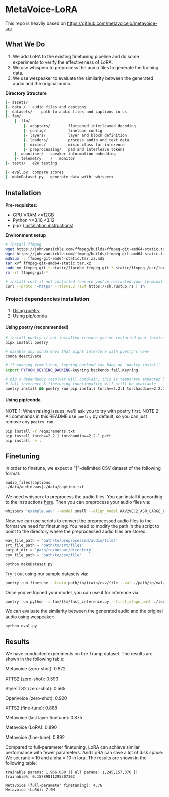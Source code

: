 # MetaVoice-LoRA

This repo is heavily based on https://github.com/metavoiceio/metavoice-src
## What We Do
1. We add LoRA to the existing finetuning pipeline and do some experiments to verify the effectiveness of LoRA.
2. We use whisperx to preprocess the audio files to generate the training data.
3. We use wespeaker to evaluate the similarity between the generated audio and the original audio.

**Directory Structure**
```bash
|- assets/
|- data	/	audio files and captions
|- datasets/	path to audio files and captions in cs
|- fam/
	|- llm/
		|- adapters/		flattened interleaved decoding
		|- config/			finetune config
		|- layers/			layer and block definition
		|- loaders/			process audio and text data
		|- mixins/			mixin class for inference
		|- preprocessing/	pad and interleave tokens
	|- quantiser/	speaker information embedding
	|- telemetry	/	monitor
|- tests/	e2e testing

|- eval.py	compare scores
|- makeDataset.py	generate data with  whisperx
```

## Installation

**Pre-requisites:**
- GPU VRAM >=12GB
- Python >=3.10,<3.12
- pipx ([installation instructions](https://pipx.pypa.io/stable/installation/))

**Environment setup**
```bash
# install ffmpeg
wget https://johnvansickle.com/ffmpeg/builds/ffmpeg-git-amd64-static.tar.xz
wget https://johnvansickle.com/ffmpeg/builds/ffmpeg-git-amd64-static.tar.xz.md5
md5sum -c ffmpeg-git-amd64-static.tar.xz.md5
tar xvf ffmpeg-git-amd64-static.tar.xz
sudo mv ffmpeg-git-*-static/ffprobe ffmpeg-git-*-static/ffmpeg /usr/local/bin/
rm -rf ffmpeg-git-*

# install rust if not installed (ensure you've restarted your terminal after installation)
curl --proto '=https' --tlsv1.2 -sSf https://sh.rustup.rs | sh
```

### Project dependencies installation
1. [Using poetry](#using-poetry-recommended)
2. [Using pip/conda](#using-pipconda)

#### Using poetry (recommended)
```bash
# install poetry if not installed (ensure you've restarted your terminal after installation)
pipx install poetry

# disable any conda envs that might interfere with poetry's venv
conda deactivate

# if running from Linux, keyring backend can hang on `poetry install`. This prevents that.
export PYTHON_KEYRING_BACKEND=keyring.backends.fail.Keyring

# pip's dependency resolver will complain, this is temporary expected behaviour
# full inference & finetuning functionality will still be available
poetry install && poetry run pip install torch==2.2.1 torchaudio==2.2.1 peft
```

#### Using pip/conda
NOTE 1: When raising issues, we'll ask you to try with poetry first.
NOTE 2: All commands in this README use `poetry` by default, so you can just remove any `poetry run`.

```bash
pip install -r requirements.txt
pip install torch==2.2.1 torchaudio==2.2.1 peft
pip install -e .
```

## Finetuning

In order to finetune, we expect a "|"-delimited CSV dataset of the following format:

```csv
audio_files|captions
./data/audio.wav|./data/caption.txt
```

We need whisperx to preprocess the audio files. You can install it according to the instructions [here](https://github.com/m-bain/whisperX).
Then you can preprocess your audio files via:
```bash
whisperx "example.wav" --model small --align_model WAV2VEC2_ASR_LARGE_LV60K_960H --batch_size 4
```
Now, we can use scripts to convert the preprocessed audio files to the format we need for finetuning:
You need to modify the path in the script to point to the directory where the preprocessed audio files are stored.
```python
wav_file_path = 'path/to/preprocessed/audio/files'
srt_file_path = 'path/to/srt/files'
output_dir = 'path/to/output/directory'
csv_file_path = 'path/to/csv/file'
```
```bash
python makeDataset.py
```

Try it out using our sample datasets via:
```bash
poetry run finetune --train path/to/train/csv/file --val ./path/to/val/csv/file
```

Once you've trained your model, you can use it for inference via:
```bash
poetry run python -i fam/llm/fast_inference.py --first_stage_path ./lora.pt
```

We can evaluate the similarity between the generated audio and the original audio using wespeaker:
```bash
python eval.py
```

## Results
We have conducted experiments on the Trump dataset. The results are shown in the following table:

Metavoice (zero-shot): 0.872

XTTS2 (zero-shot): 0.593

StyleTTS2 (zero-shot): 0.565

OpenVoice (zero-shot): 0.920

XTTS2 (fine-tune): 0.888

Metavoice (last layer finetune): 0.875

Metavoice (LoRA): 0.890

Metavoice (fine-tune): 0.892


Compared to full-parameter finetuning, LoRA can achieve similar performance with fewer parameters. And LoRA can save a lot of disk space:
We set rank = 10 and alpha = 10 in lora. The results are shown in the following table:
```
trainable params: 1,966,080 || all params: 1,245,157,376 || trainable%: 0.15789811295307302

Metavoice (full-parameter finetuning): 4.7G
Metavoice (LoRA): 7.9M
```
